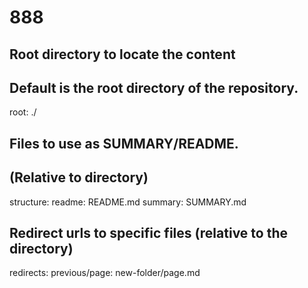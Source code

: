 # 888

## Root directory to locate the content

## Default is the root directory of the repository.

root: ./

## Files to use as SUMMARY/README.

## \(Relative to  directory\)

structure: readme: README.md summary: SUMMARY.md

## Redirect urls to specific files \(relative to the  directory\)

redirects: previous/page: new-folder/page.md

